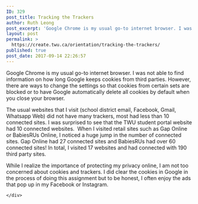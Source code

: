 ```yaml
---
ID: 329
post_title: Tracking the Trackers
author: Ruth Leong
post_excerpt: 'Google Chrome is my usual go-to internet browser. I was not able to find information on how long Google keeps cookies from third parties. However, there are ways to change the settings so that cookies from certain sets are blocked or to have Google automatically delete all cookies by default when you close your browser. [&hellip;]'
layout: post
permalink: >
  https://create.twu.ca/orientation/tracking-the-trackers/
published: true
post_date: 2017-09-14 22:26:57
---
```

<p>Google Chrome is my usual go-to internet browser. I was not able to find information on how long Google keeps cookies from third parties. However, there are ways to change the settings so that cookies from certain sets are blocked or to have Google automatically delete all cookies by default when you close your browser.</p>
<p>The usual websites that I visit (school district email, Facebook, Gmail, Whatsapp Web) did not have many trackers, most had less than 10 connected sites. I was surprised to see that the TWU student portal website had 10 connected websites.  When I visited retail sites such as Gap Online or BabiesRUs Online, I noticed a huge jump in the number of connected sites. Gap Online had 27 connected sites and BabiesRUs had over 60 connected sites! In total, I visited 17 websites and had connected with 190 third party sites.</p>
<p>While I realize the importance of protecting my privacy online, I am not too concerned about cookies and trackers. I did clear the cookies in Google in the process of doing this assignment but to be honest, I often enjoy the ads that pop up in my Facebook or Instagram.</p>
<div id="themify_builder_content-39" data-postid="39" class="themify_builder_content themify_builder_content-39 themify_builder themify_builder_front">

	</div>
<!-- /themify_builder_content -->